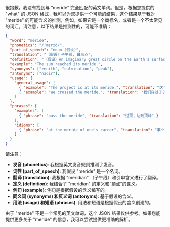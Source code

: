 很抱歉，我没有找到与 “meride” 完全匹配的英文单词。但是，根据您提供的 "what" 的 JSON 格式，我可以为您提供一个可能的结果，这个结果基于我对 "meride" 的可能含义的推测，例如，如果它是一个商标名，或者是一个不太常见的词汇。请注意，以下结果是推测性的，可能不准确：

```json
{
  "word": "meride",
  "phonetics": "/ˈmɛrɪd/",
  "part_of_speech": "noun (假设)",
  "translation": "（假设）子午线, 最高点",
  "definition": "（假设）An imaginary great circle on the Earth's surface, passing through the North and South Poles and a particular point, or the highest point or stage of something.",
  "example": "The sun reached its meride.",
  "synonyms": ["zenith", "culmination", "peak"],
  "antonyms": ["nadir"],
  "usage": {
    "general_usage": [
      { "example": "The project is at its meride.", "translation": "这个项目正处于最高点。" },
      { "example": "We crossed the meride.", "translation": "我们穿过了子午线。" }
    ]
  },
  "phrases": {
    "examples": [
      { "phrase": "pass the meride", "translation": "过顶；达到顶峰" }
    ],
    "idioms": [
      { "phrase": "at the meride of one's career", "translation": "事业的顶峰" }
    ]
  }
}
```

请注意：

*   **发音 (phonetics)**: 我根据英文发音规则推测了发音。
*   **词性 (part\_of\_speech)**: 我假设 "meride" 是一个名词。
*   **翻译 (translation)**: 我根据 "meridian" （子午线）和引申含义进行了翻译。
*   **定义 (definition)**: 我结合了 "meridian" 的定义和“顶点”的含义。
*   **例句 (example)**: 例句是根据假设的含义编写的。
*   **同义词 (synonyms) 和反义词 (antonyms)**:  基于假设的含义。
*   **用法 (usage) 和短语 (phrases)**:  用法和短语是根据假设的含义创建的。

由于 "meride" 不是一个常见的英文单词，这个 JSON 结果仅供参考。如果您能提供更多关于 "meride" 的信息，我可以尝试提供更准确的解析。
 